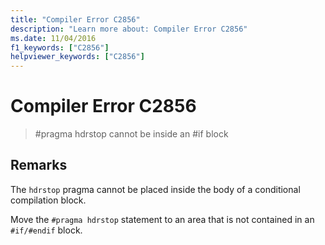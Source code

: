 ```yaml
---
title: "Compiler Error C2856"
description: "Learn more about: Compiler Error C2856"
ms.date: 11/04/2016
f1_keywords: ["C2856"]
helpviewer_keywords: ["C2856"]
---
```

# Compiler Error C2856

> #pragma hdrstop cannot be inside an #if block

## Remarks

The `hdrstop` pragma cannot be placed inside the body of a conditional compilation block.

Move the `#pragma hdrstop` statement to an area that is not contained in an `#if/#endif` block.
